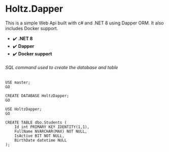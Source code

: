 # Holtz.Dapper

This is a simple Web Api built with c# and .NET 8 using Dapper ORM. It also includes Docker support.

- :heavy_check_mark: **.NET 8**
- :heavy_check_mark: **Dapper**
- :heavy_check_mark: **Docker support**

###### SQL command used to create the database and table

```
USE master;
GO

CREATE DATABASE HoltzDapper;
GO

USE HoltzDapper;
GO

CREATE TABLE dbo.Students (
    Id int PRIMARY KEY IDENTITY(1,1),
	FullName NVARCHAR(MAX) NOT NULL,
    IsActive BIT NOT NULL,
    BirthDate datetime NULL
);
```
